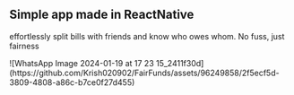 <h2>Simple app made in ReactNative</h2>
<p>effortlessly split bills with friends and know who owes whom. No fuss, just fairness</p>
![WhatsApp Image 2024-01-19 at 17 23 15_2411f30d](https://github.com/Krish020902/FairFunds/assets/96249858/2f5ecf5d-3809-4808-a86c-b7ce0f27d455)

